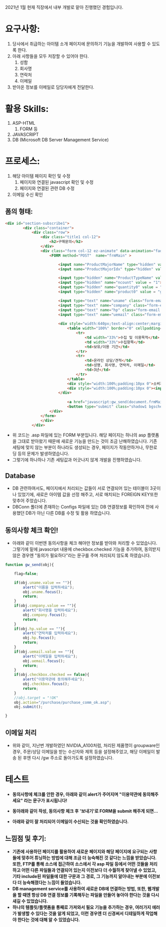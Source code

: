 2021년 1월 현재 직장에서 내부 개발로 맡아 진행했던 경험입니다.

# 요구사항:

1. 당사에서 취급하는 아이템 소개 페이지에 문의하기 기능을 개발하여 사용할 수 있도록 한다.
2. 아래 사항들을 모두 저장할 수 있어야 한다.
    1. 성함
    2. 회사명
    3. 연락처
    4. 이메일
3. 받아온 정보를 이메일로 담당자에게 전달한다.

# 활용 Skills:

1. ASP-HTML
    1. FORM 등
2. JAVASCRIPT
3. DB (Microsoft DB Server Management Service)

# 프로세스:

1. 해당 아이템 페이지 확인 및 수정
    1. 페이지와 연결된 javascript 확인 및 수정
    2. 페이지와 연결된 관련 DB 수정
2. 이메일 수신 확인

## 폼의 형태:

```html
<div id="section-subscribe1">
		<div class="container">
			<div class="row">
				<div class="title1 col-12">
					<h2>구매문의</h2>
				</div>
				<div class="form col-12 ez-animate" data-animation="fadeInUp">
					<FORM method="POST"  name="frmMain" >

						<input name="ProductMajorName" type="hidden" value="groupware">
						<input name="ProductMajorIdx" type="hidden" value="24">

						<input type="hidden" name="ProductTypeName" value = "그룹웨어(상품)"> 
						<input type="hidden" name="ncount" value = "1"> 
						<input type="hidden" name="quantity0" value = "1"> 
						<input type="hidden" name="product0" value = "groupware"> 

						<input type="text" name="uname" class="form-email form-element large" placeholder="성명 *" tabindex="2" required="" >
						<input type="text" name="company" class="form-email form-element large" placeholder="회사명 *" tabindex="2" required="" >
						<input type="text" name="hp" class="form-email form-element large" placeholder="연락처 *" tabindex="2" required="" >		
						<input type="text" name="uemail" class="form-email form-element large" placeholder="이메일 *" tabindex="2" required="" >
											
						<div style="width:640px;text-align:center;margin:50px auto 20px auto"> 
							<table width="100%" border="0" cellpadding="0" cellspacing="0" class="tb">
						        <tr>
							        <td width="33%">수집 및 이용목적</td>
							        <td width="33%">수집항목</td>
							        <td>보유/이용 기간</td>
						        </tr>
						        <tr>
					        		<td>온라인 상담/견적</td>
						        	<td>성명, 회사명, 연락처, 이메일</td>
							        <td>3년</td>
						        </tr>
					        </table>
							<div style="width:100%;padding:10px 0">소비자의 불만 또는 분쟁 처리에 관한 기록(전자상거래 등에서의 소비자보호에 관한 법률)</div>
					        <div style="width:100%;padding:10px 0"><input type="checkbox" name="checkbox">개인정보 수집 및 이용에 동의합니다(필수)</div>
						</div>
						
							<a href="javascript:gw_send(document.frmMain);" class="form-submit button text-uppercase bkg-theme bkg-hover-charcoal color-white color-hover-white text-medium">보내기</a><br>
							<button type="submit" class="shadow1 bgscheme">문의하기  ASP</button>
					</div>
				</form>  
                </div>
			</div>
```

- 위 코드는 .asp 파일에 있는 FORM 부분입니다. 해당 페이지는 하나의 asp 플랫폼을 그대로 받아왔기 때문에 새로운 기능을 만드는 것이 조금 난해하였습니다. 기존 세팅에 맞지 않는 부분이 하나라도 생성되는 경우, 페이지가 작동안하거나, 무한로딩 등의 문제가 발생하였습니다.
- 그렇기에 하나하나 기존 세팅값과 어긋나지 않게 개발을 진행하였습니다.

## Database

- DB 관련하여서도, 페이지에서 처리되는 값들이 서로 연결되어 있는 테이블이 3곳이나 있었기에, 새로은 아이템 값을 선정 해주고, 서로 매치되는 FOREIGN KEY또한 맞추어 주었습니다.
- DBConn 폴더에 존재하는 Configs 파일에 있는 DB 연결정보를 확인하여 전에 사용했던 DB가 아닌 다른 DB를 수정 및 활용 하였습니다.

## 동의사항 체크 확인!

- 아래와 같이 이번엔 동의사항을 체크 해야만 정보를 받아와 처리할 수 있었습니다. 그렇기에 밑에 javascript 내용에 checkbox.checked 기능을 추가하여, 동의받지 않은 경우엔 "동의가 필요하다"라는 문구를 주며 처리되지 않도록 하였습니다.

```jsx
function gw_send(obj){

	flag=false; 

	if(obj.uname.value == ""){
		alert("이름을 입력하세요");
		obj.uname.focus();
		return;
	}
	if(obj.company.value == ""){
		alert("회사명을 입력하세요");
		obj.company.focus();
		return;
	}
	if(obj.hp.value == ""){
		alert("연락처를 입력하세요");
		obj.hp.focus();
		return;
	}
	if(obj.uemail.value == ""){
		alert("이메일을 입력하세요");
		obj.uemail.focus();
		return;
	}
	if(obj.checkbox.checked == false){
		alert("이용약관에 동의해주세요");
		obj.checkbox.focus();
		return;
	}
    //obj.target = "!OK"
	obj.action="/purchase/purchase_comm_ok.asp";
	obj.submit();

}
```

## 이메일 처리


- 위와 같이, 지난번 개발하였던 NVIDIA_A100처럼, 처리된 제품명이 groupware인 경우, 주문/상담 이메일을 받는 수신자와 제목 등을 설정해주었고, 해당 이메일이 발송 된 후엔 다시 /gw 주소로 돌아가도록 설정하였습니다.

# 테스트

- **동의사항에 체크를 안한 경우, 아래와 같이 alert가 주어지며 "이용약관에 동의해주세요" 라는 문구가 표시됩니다!**

- **동아래와 같이 작성, 동의사항 체크 후 '보내기'로 FORM을 submit 해주게 되면...**

- **아래와 같이 잘 처리되어 이메일이 수신되는 것을 확인하였습니다.**

## 느낌점 및 후기:

- **기존에 사용하던 페이지를 활용하여 새로운 페이지와 해당 페이지에 요구되는 사항들에 맞추어 튜닝하는 방법에 대해 조금 더 능숙해진 것 같다는 느낌을 받았습니다. 또한, FTP를 통해 소스에 접근하여 소스에서 각 asp 파일 등에서 어떤 것들을 처리하고 어떤 다른 파일들과 연결되어 있는지 이전보다 더 수월하게 찾아낼 수 있었고, 기타 include된 파일들에 대한 구문과 그 경로, 그 기능까지 알아내는 부분에 이전보다 더 능숙해졌다는 느낌이 들었습니다.**
- **DB management service를 사용하여 새로운 DB에 연결하는 방법, 또한, 웹개발을 할 때엔 항상 DB 연결 정보를 기록해두는 파일을 만들어 놓아야 한다는 것을 다시 새길 수 있었습니다.**
- **하나의 템플릿/플랫폼을 통째로 가져와서 필요 기능을 추가하는 경우, 여러가지 에러가 발생할 수 있다는 것을 알게 되었고, 이런 경우엔 더 신경써서 디테일하게 작업해야 한다는 것에 대해 알 수 있었습니다.**
